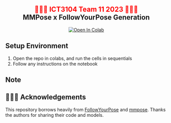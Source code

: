 <div align="center">
<h2><font color="red"> 🕺🕺🕺 ICT3104 Team 11 2023 💃💃💃 </font></center> <br> <center>MMPose x FollowYourPose Generation</h2>

[![Open In Colab](https://colab.research.google.com/assets/colab-badge.svg)]([https://](https://colab.research.google.com/drive/1kW5f73y_Xm5aXnHE0Yj0ZUwY4JEFcPBF)) 
</div>

## Setup Environment
1. Open the repo in colabs, and run the cells in sequentials
2. Follow any instructions on the notebook

## Note


## 👯👯👯 Acknowledgements

This repository borrows heavily from [FollowYourPose](https://github.com/mayuelala/FollowYourPose) and [mmpose](https://github.com/open-mmlab/mmpose). Thanks the authors for sharing their code and models.
